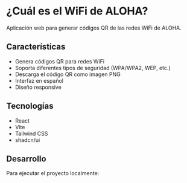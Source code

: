 # ¿Cuál es el WiFi de ALOHA?

Aplicación web para generar códigos QR de las redes WiFi de ALOHA.

## Características

- Genera códigos QR para redes WiFi
- Soporta diferentes tipos de seguridad (WPA/WPA2, WEP, etc.)
- Descarga el código QR como imagen PNG
- Interfaz en español
- Diseño responsive

## Tecnologías

- React
- Vite
- Tailwind CSS
- shadcn/ui

## Desarrollo

Para ejecutar el proyecto localmente:

